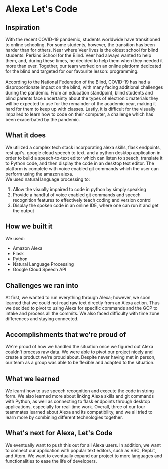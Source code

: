 # Alexa Let's Code

## Inspiration
With the recent COVID-19 pandemic, students worldwide have transitioned to online schooling. For some students, however, the transition has been harder than for others. Near where Veer lives is the oldest school for blind students: Perkins School for the Blind. Veer had always wanted to help them, and, during these times, he decided to help them when they needed it more than ever. Together, our team worked on an online platform dedicated for the blind and targeted for our favourite lesson: programming.<br><br>
According to the National Federation of the Blind, COVID-19 has had a disproportionate impact on the blind, with many facing additional challenges during the pandemic. From an education standpoint, blind students and blind parents face uncertainty about the types of electronic materials they will be expected to use for the remainder of the academic year, making it hard for them to keep up with classes. Lastly, it is difficult for the visually impaired to learn how to code on their computer, a challenge which has been exacerbated by the pandemic.

## What it does
We utilized a complex tech stack incorporating alexa skills, flask endpoints, rest api's, google cloud speech to text, and a python desktop application in order to build a speech-to-text editor which can listen to speech, translate it to Python code, and then display the code in an desktop text editor. The platform is complete with voice enabled git commands which the user can perform using the amazon alexa.<br>
We used natural language processing to:
<ol>
<li>Allow the visually impaired to code in python by simply speaking</li>
<li>Provide a handful of voice enabled git commands and speech recognition features to effectively teach coding and version control</li>
<li>Display the spoken code in an online IDE, where one can run it and get the output</li>
</ol>

## How we built it
We used:
<ul>
<li>Amazon Alexa</li>
<li>Flask</li>
<li>Python</li>
<li>Natural Language Processing</li>
<li>Google Cloud Speech API</li>
</ul>

## Challenges we ran into
At first, we wanted to run everything through Alexa; however, we soon learned that we could not read raw text directly from an Alexa action. Thus we decided to pivot to using Alexa for specific commands and the GCP to intake and process all the commits. We also faced difficulty with time zone differences and staying connected. 

## Accomplishments that we're proud of
We're proud of how we handled the situation once we figured out Alexa couldn't process raw data. We were able to pivot our project nicely and create a product we're proud about. Despite never having met in person, our team as a group was able to be flexible and adapted to the situation. 

## What we learned
We learnt how to use speech recognition and execute the code in string form. We also learned more about linking Alexa skills and git commands with Python, as well as connecting to flask endpoints through desktop applications, especially for real-time work. Overall, three of our four teammates learned about Alexa and its compatibility, and we all tried to learn more by combining different technologies together. 

## What's next for Alexa, Let's Code
We eventually want to push this out for all Alexa users. In addition, we want to connect our application with popular text editors, such as VSC, Repl.it, and Atom. We want to eventually expand our project to more languages and functionalities to ease the life of developers. 
